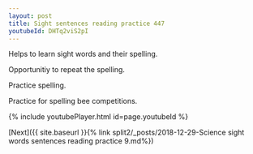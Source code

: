 ```yaml
---
layout: post
title: Sight sentences reading practice 447
youtubeId: DHTq2viS2pI
---
```

 
 
Helps to learn sight words and their spelling.

Opportunitiy to repeat the spelling. 

Practice spelling. 
 
Practice for spelling bee competitions. 
 
{% include youtubePlayer.html id=page.youtubeId %}
 
 

[Next]({{ site.baseurl }}{% link  split2/_posts/2018-12-29-Science sight words sentences reading practice 9.md%})
 
